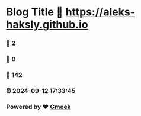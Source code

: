 # Blog Title :link: https://aleks-haksly.github.io 
### :page_facing_up: [2](https://aleks-haksly.github.io/tag.html) 
### :speech_balloon: 0 
### :hibiscus: 142 
### :alarm_clock: 2024-09-12 17:33:45 
### Powered by :heart: [Gmeek](https://github.com/Meekdai/Gmeek)
